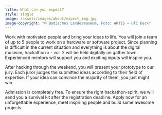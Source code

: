 ```yaml
---
title: What can you expect?
style: single
image: /assets/images/about/expect_img.jpg
image-copyright: "© Badisches Landesmuseum, Foto: ARTIS – Uli Deck"
---
```

Work with motivated people and bring your ideas to life. You will join a team of up to 5 people to work on a hardware or software project. Since planning is difficult in the current situation and everything is about the digital museum, hackathon x - vol. 2 will be held digitally on gather.town. Experienced mentors will support you and exciting inputs will inspire you.

After hacking through the weekend, you will present your prototype to our jury. Each juror judges the submitted ideas according to their field of expertise. If your idea can convince the majority of them, you just might win.

Admission is completely free. To ensure the right hackathon-spirit, we will send you a survival kit after the registration deadline. Apply now for an unforgettable experience, meet inspiring people and build some awesome projects.
